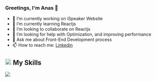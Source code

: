 ### Greetings, I'm Anas 👋


- 🔭 I’m currently working on iSpeaker Website
- 🌱 I’m currently learning Reactjs
- 👯 I’m looking to collaborate on Reactjs
- 🤔 I’m looking for help with Optimization, and improving performance
- 💬 Ask me about Front-End Development process
- 📫 How to reach me: [Linkedin](https://www.linkedin.com/in/anas-tariq-15b569113/)


<h2> <img width="20" src="https://github.githubassets.com/images/icons/emoji/unicode/1f6e0.png"> My Skills</h2>
<img src="https://skillicons.dev/icons?i=html,css,bootstrap,js,ts,github,jest,npm,nodejs,express,postman,react,vite,vscode" />

